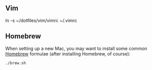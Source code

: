 ## Vim

ln -s ~/dotfiles/vim/vimrc ~/.vimrc

## Homebrew

When setting up a new Mac, you may want to install some common [Homebrew](https://brew.sh/) formulae (after installing Homebrew, of course):

```bash
./brew.sh
```
